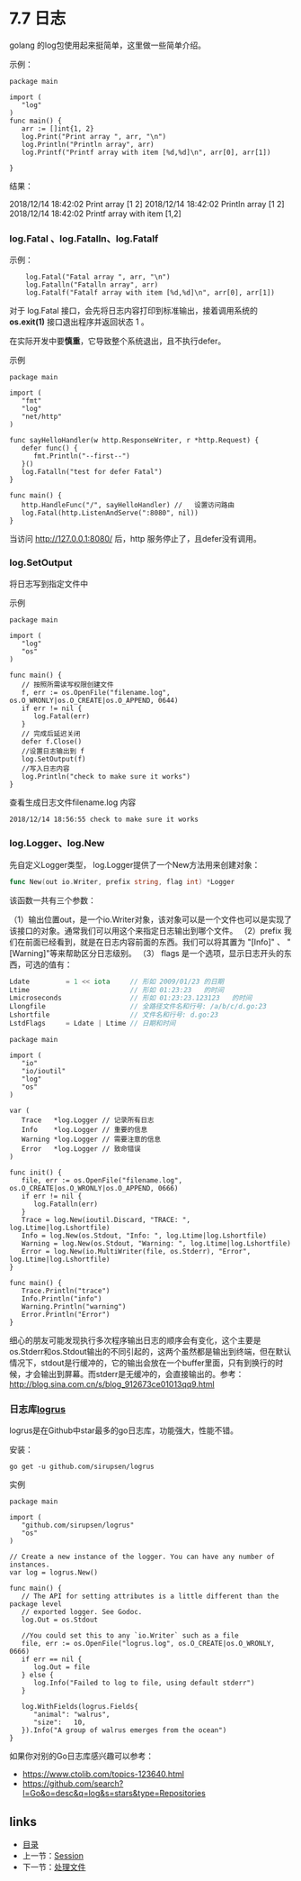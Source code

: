 # 7.7  日志

golang 的log包使用起来挺简单，这里做一些简单介绍。

示例：

```
package main

import (
   "log"
)
func main() {
   arr := []int{1, 2}
   log.Print("Print array ", arr, "\n")
   log.Println("Println array", arr)
   log.Printf("Printf array with item [%d,%d]\n", arr[0], arr[1])
   
}
```

结果：

2018/12/14 18:42:02 Print array [1 2]
2018/12/14 18:42:02 Println array [1 2]
2018/12/14 18:42:02 Printf array with item [1,2]

### log.Fatal 、log.Fatalln、log.Fatalf

示例：

```
	log.Fatal("Fatal array ", arr, "\n")
	log.Fatalln("Fatalln array", arr)
	log.Fatalf("Fatalf array with item [%d,%d]\n", arr[0], arr[1])
```

 对于 log.Fatal 接口，会先将日志内容打印到标准输出，接着调用系统的 **os.exit(1)** 接口退出程序并返回状态 1 。

在实际开发中要**慎重**，它导致整个系统退出，且不执行defer。

示例

```
package main

import (
   "fmt"
   "log"
   "net/http"
)

func sayHelloHandler(w http.ResponseWriter, r *http.Request) {
   defer func() {
      fmt.Println("--first--")
   }()
   log.Fatalln("test for defer Fatal")
}

func main() {
   http.HandleFunc("/", sayHelloHandler) //   设置访问路由
   log.Fatal(http.ListenAndServe(":8080", nil))
}
```

当访问 http://127.0.0.1:8080/ 后，http 服务停止了，且defer没有调用。

### log.SetOutput 

将日志写到指定文件中

示例

```
package main

import (
   "log"
   "os"
)

func main() {
   // 按照所需读写权限创建文件
   f, err := os.OpenFile("filename.log", os.O_WRONLY|os.O_CREATE|os.O_APPEND, 0644)
   if err != nil {
      log.Fatal(err)
   }
   // 完成后延迟关闭
   defer f.Close()
   //设置日志输出到 f
   log.SetOutput(f)
   //写入日志内容
   log.Println("check to make sure it works")
}
```

查看生成日志文件filename.log 内容

```
2018/12/14 18:56:55 check to make sure it works
```

### log.Logger、log.New

先自定义Logger类型， log.Logger提供了一个New方法用来创建对象：

```go
func New(out io.Writer, prefix string, flag int) *Logger
```

该函数一共有三个参数：

（1）输出位置out，是一个io.Writer对象，该对象可以是一个文件也可以是实现了该接口的对象。通常我们可以用这个来指定日志输出到哪个文件。
（2）prefix 我们在前面已经看到，就是在日志内容前面的东西。我们可以将其置为 "[Info]" 、 "[Warning]"等来帮助区分日志级别。
（3） flags 是一个选项，显示日志开头的东西，可选的值有：

```go
Ldate         = 1 << iota     // 形如 2009/01/23 的日期
Ltime                         // 形如 01:23:23   的时间
Lmicroseconds                 // 形如 01:23:23.123123   的时间
Llongfile                     // 全路径文件名和行号: /a/b/c/d.go:23 
Lshortfile                    // 文件名和行号: d.go:23
LstdFlags     = Ldate | Ltime // 日期和时间
```

```
package main

import (
   "io"
   "io/ioutil"
   "log"
   "os"
)

var (
   Trace   *log.Logger // 记录所有日志
   Info    *log.Logger // 重要的信息
   Warning *log.Logger // 需要注意的信息
   Error   *log.Logger // 致命错误
)

func init() {
   file, err := os.OpenFile("filename.log", os.O_CREATE|os.O_WRONLY|os.O_APPEND, 0666)
   if err != nil {
      log.Fatalln(err)
   }
   Trace = log.New(ioutil.Discard, "TRACE: ", log.Ltime|log.Lshortfile)
   Info = log.New(os.Stdout, "Info: ", log.Ltime|log.Lshortfile)
   Warning = log.New(os.Stdout, "Warning: ", log.Ltime|log.Lshortfile)
   Error = log.New(io.MultiWriter(file, os.Stderr), "Error", log.Ltime|log.Lshortfile)
}

func main() {
   Trace.Println("trace")
   Info.Println("info")
   Warning.Println("warning")
   Error.Println("Error")
}
```

细心的朋友可能发现执行多次程序输出日志的顺序会有变化，这个主要是 os.Stderr和os.Stdout输出的不同引起的，这两个虽然都是输出到终端，但在默认情况下，stdout是行缓冲的，它的输出会放在一个buffer里面，只有到换行的时候，才会输出到屏幕。而stderr是无缓冲的，会直接输出的。参考：http://blog.sina.com.cn/s/blog_912673ce01013qq9.html

### 日志库[logrus](https://github.com/Sirupsen/logrus)

logrus是在Github中star最多的go日志库，功能强大，性能不错。

安装：

```
go get -u github.com/sirupsen/logrus
```

实例

```
package main

import (
   "github.com/sirupsen/logrus"
   "os"
)

// Create a new instance of the logger. You can have any number of instances.
var log = logrus.New()

func main() {
   // The API for setting attributes is a little different than the package level
   // exported logger. See Godoc.
   log.Out = os.Stdout

   //You could set this to any `io.Writer` such as a file
   file, err := os.OpenFile("logrus.log", os.O_CREATE|os.O_WRONLY, 0666)
   if err == nil {
      log.Out = file
   } else {
      log.Info("Failed to log to file, using default stderr")
   }

   log.WithFields(logrus.Fields{
      "animal": "walrus",
      "size":   10,
   }).Info("A group of walrus emerges from the ocean")
}
```

如果你对别的Go日志库感兴趣可以参考：

- https://www.ctolib.com/topics-123640.html
- https://github.com/search?l=Go&o=desc&q=log&s=stars&type=Repositories

## links

- [目录](/zh/preface.md)
- 上一节：[Session](/zh/7.6.md)
- 下一节：[处理文件](/zh/7.8.md)

